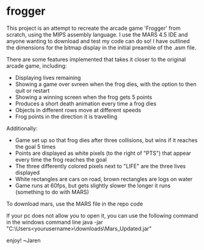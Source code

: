 # frogger
This project is an attempt to recreate the arcade game 'Frogger' from scratch, using the MIPS assembly language.
I use the MARS 4.5 IDE and anyone wanting to download and test my code can do so! I have outlined the dimensions for the bitmap display in the initial preamble of the .asm file.

There are some features implemented that takes it closer to the original arcade game, including:
- Displaying lives remaining
- Showing a game over svreen when the frog dies, with the option to then quit or restart
- Showing a winning screen when the frog gets 5 points
- Produces a short death animation every time a frog dies
- Objects in different rows move at different speeds
- Frog points in the direction it is travelling

Additionally:
- Game set up so that frog dies after three collisions, but wins if it reaches the goal 5 times
- Points are displayed as white pixels (to the right of "PTS") that appear every time the frog reaches the goal
- The three differently colored pixels next to "LIFE" are the three lives displayed
- White rectangles are cars on road, brown rectangles are logs on water
- Game runs at 60fps, but gets slightly slower the longer it runs (something to do with MARS)

To download mars, use the MARS file in the repo code

If your pc does not allow you to open it, you can use the following command in the windows command line
java -jar "C:\Users\<yourusername>\downloads\Mars_Updated.jar"

enjoy!
~Jaren

